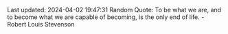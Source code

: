 Last updated: 2024-04-02 19:47:31
Random Quote: To be what we are, and to become what we are capable of becoming, is the only end of life. - Robert Louis Stevenson